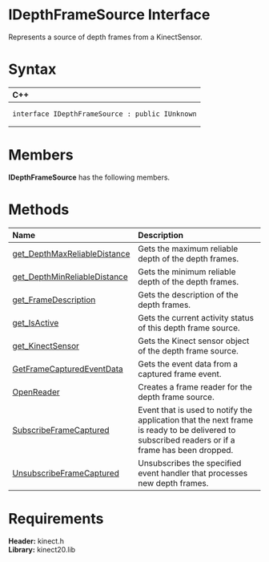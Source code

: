 IDepthFrameSource Interface  
===========================  

Represents a source of depth frames from a KinectSensor. <span id="syntaxSection"></span>

Syntax  
======  

<table>
<colgroup>
<col width="100%" />
</colgroup>
<thead>
<tr class="header">
<th align="left">C++</th>
</tr>
</thead>
<tbody>
<tr class="odd">
<td align="left"><pre><code>interface IDepthFrameSource : public IUnknown</code></pre></td>
</tr>
</tbody>
</table>

<span id="classMembersSection"></span>

Members  
=======  

**IDepthFrameSource** has the following members.  

<span id="publicmethodsSection"></span>

Methods  
=======  

<table>
<colgroup>
<col width="30%" />
<col width="60%" />
</colgroup>
<thead>
<tr class="header">
<th align="left">Name</th>
<th align="left">Description</th>
</tr>
</thead>
<tbody>
<tr class="odd">
<td align="left"><a href="IDepthFrameSource_Interface/Methods/get_DepthMaxReliableDistance.md">get_DepthMaxReliableDistance</a></td>
<td align="left">Gets the maximum reliable depth of the depth frames.</td>
</tr>
<tr class="even">
<td align="left"><a href="IDepthFrameSource_Interface/Methods/get_DepthMinReliableDistance.md">get_DepthMinReliableDistance</a></td>
<td align="left">Gets the minimum reliable depth of the depth frames.</td>
</tr>
<tr class="odd">
<td align="left"><a href="IDepthFrameSource_Interface/Methods/get_FrameDescription_Method.md">get_FrameDescription</a></td>
<td align="left">Gets the description of the depth frames.</td>
</tr>
<tr class="even">
<td align="left"><a href="IDepthFrameSource_Interface/Methods/get_IsActive_Method.md">get_IsActive</a></td>
<td align="left">Gets the current activity status of this depth frame source.</td>
</tr>
<tr class="odd">
<td align="left"><a href="IDepthFrameSource_Interface/Methods/get_KinectSensor_Method.md">get_KinectSensor</a></td>
<td align="left">Gets the Kinect sensor object of the depth frame source.</td>
</tr>
<tr class="even">
<td align="left"><a href="IDepthFrameSource_Interface/Methods/GetFrameCapturedEventData.md">GetFrameCapturedEventData</a></td>
<td align="left">Gets the event data from a captured frame event.</td>
</tr>
<tr class="odd">
<td align="left"><a href="IDepthFrameSource_Interface/Methods/OpenReader_Method.md">OpenReader</a></td>
<td align="left">Creates a frame reader for the depth frame source.</td>
</tr>
<tr class="even">
<td align="left"><a href="IDepthFrameSource_Interface/Methods/SubscribeFrameCaptured.md">SubscribeFrameCaptured</a></td>
<td align="left">Event that is used to notify the application that the next frame is ready to be delivered to subscribed readers or if a frame has been dropped.</td>
</tr>
<tr class="odd">
<td align="left"><a href="IDepthFrameSource_Interface/Methods/UnsubscribeFrameCaptured.md">UnsubscribeFrameCaptured</a></td>
<td align="left">Unsubscribes the specified event handler that processes new depth frames.</td>
</tr>
</tbody>
</table>

<span id="requirements"></span>

Requirements  
============  

**Header:** kinect.h  
**Library:** kinect20.lib  



<!--Please do not edit the data in the comment block below.-->
<!--
TOCTitle : IDepthFrameSource Interface
RLTitle : IDepthFrameSource Interface
KeywordK : IDepthFrameSource interface, about
HelpPriority : 2
TopicType : apiref
KeywordF : IDepthFrameSource
KeywordF : Microsoft.Kinect.kinect.IDepthFrameSource
KeywordA : T:Microsoft.Kinect.kinect.IDepthFrameSource
AssetID : T:Microsoft.Kinect.kinect.IDepthFrameSource
Locale : en-us
CommunityContent : 1
APIType : Managed
APILocation : 
APIName : Microsoft.Kinect.kinect.IDepthFrameSource
TargetOS : Windows
TopicType : kbSyntax
DevLang : C++
DocSet : K4Wv2
ProjType : K4Wv2Proj
Technology : Kinect for Windows
Product : Kinect for Windows SDK v2
productversion : 20
-->
